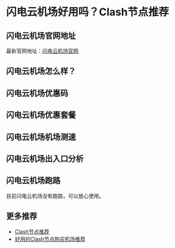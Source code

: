 # 闪电云机场好用吗？Clash节点推荐

## 闪电云机场官网地址
最新官网地址：[闪电云机场官网](https://ct.affxc.com/lightingcloud/)

## 闪电云机场怎么样？


## 闪电云机场优惠码


## 闪电云机场优惠套餐


## 闪电云机场机场测速


## 闪电云机场出入口分析


## 闪电云机场跑路
目前闪电云机场没有跑路，可以放心使用。

## 更多推荐
 - [Clash节点推荐](https://github.com/clashdownload/Clash)
 - [好用的Clash节点购买机场推荐](https://clash.top/node/?utm_source=github&utm_medium=clashdownload-details)
